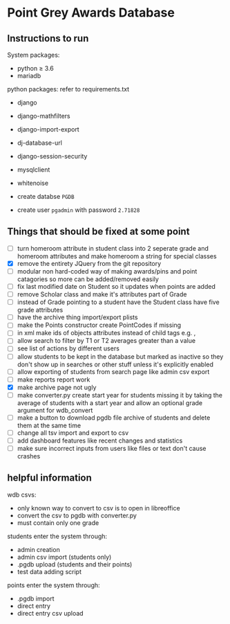 # Point Grey Awards Database

## Instructions to run

System packages:

* python ≥ 3.6
* mariadb

python packages:
refer to requirements.txt
* django
* django-mathfilters
* django-import-export
* dj-database-url
* django-session-security
* mysqlclient
* whitenoise

* create databse `PGDB`
* create user `pgadmin` with password `2.71828`

## Things that should be fixed at some point

- [ ] turn homeroom attribute in student class into 2 seperate grade and homeroom attributes and make homeroom a string for special classes
- [x] remove the entirety JQuery from the git repository
- [ ] modular non hard-coded way of making awards/pins and point catagories so more can be added/removed easily
- [ ] fix last modified date on Student so it updates when points are added
- [ ] remove Scholar class and make it's attributes part of Grade
- [ ] instead of Grade pointing to a student have the Student class have five grade attributes
- [ ] have the archive thing import/export plists
- [ ] make the Points constructor create PointCodes if missing
- [ ] in xml make ids of objects attributes instead of child tags e.g. <student student_num=1234>, <grade grade=12>
- [ ] allow search to filter by T1 or T2 averages greater than a value
- [ ] see list of actions by different users
- [ ] allow students to be kept in the database but marked as inactive so they don't show up in searches or other stuff unless it's explicitly enabled
- [ ] allow exporting of students from search page like admin csv export
- [ ] make reports report work
- [x] make archive page not ugly
- [ ] make converter.py create start year for students missing it by taking the average of students with a start year and allow an optional grade argument for wdb_convert
- [ ] make a button to download pgdb file archive of students and delete them at the same time
- [ ] change all tsv import and export to csv
- [ ] add dashboard features like recent changes and statistics
- [ ] make sure incorrect inputs from users like files or text don't cause crashes

## helpful information

wdb csvs:

* only known way to convert to csv is to open in libreoffice
* convert the csv to pgdb with converter.py
* must contain only one grade

students enter the system through:

* admin creation
* admin csv import (students only)
* .pgdb upload (students and their points)
* test data adding script

points enter the system through:

* .pgdb import
* direct entry
* direct entry csv upload
